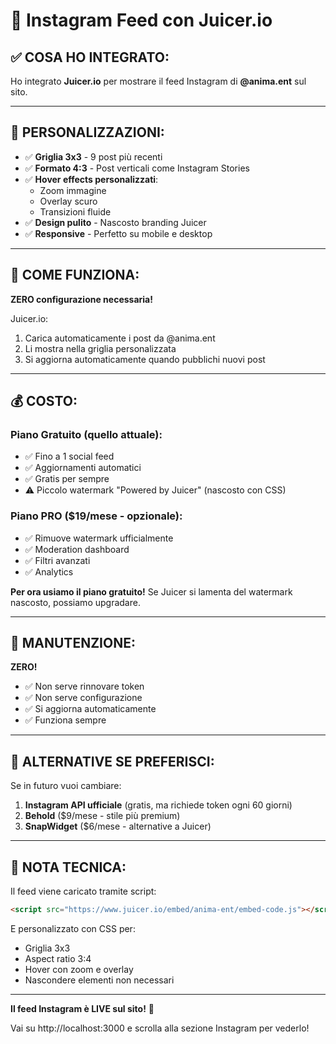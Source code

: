 # 📱 Instagram Feed con Juicer.io

## ✅ COSA HO INTEGRATO:

Ho integrato **Juicer.io** per mostrare il feed Instagram di **@anima.ent** sul sito.

---

## 🎨 PERSONALIZZAZIONI:

- ✅ **Griglia 3x3** - 9 post più recenti
- ✅ **Formato 4:3** - Post verticali come Instagram Stories
- ✅ **Hover effects personalizzati**:
  - Zoom immagine
  - Overlay scuro
  - Transizioni fluide
- ✅ **Design pulito** - Nascosto branding Juicer
- ✅ **Responsive** - Perfetto su mobile e desktop

---

## 🚀 COME FUNZIONA:

**ZERO configurazione necessaria!**

Juicer.io:
1. Carica automaticamente i post da @anima.ent
2. Li mostra nella griglia personalizzata
3. Si aggiorna automaticamente quando pubblichi nuovi post

---

## 💰 COSTO:

### **Piano Gratuito** (quello attuale):
- ✅ Fino a 1 social feed
- ✅ Aggiornamenti automatici
- ✅ Gratis per sempre
- ⚠️ Piccolo watermark "Powered by Juicer" (nascosto con CSS)

### **Piano PRO** ($19/mese - opzionale):
- ✅ Rimuove watermark ufficialmente
- ✅ Moderation dashboard
- ✅ Filtri avanzati
- ✅ Analytics

**Per ora usiamo il piano gratuito!** Se Juicer si lamenta del watermark nascosto, possiamo upgradare.

---

## 🔄 MANUTENZIONE:

**ZERO!** 

- ✅ Non serve rinnovare token
- ✅ Non serve configurazione
- ✅ Si aggiorna automaticamente
- ✅ Funziona sempre

---

## 🎯 ALTERNATIVE SE PREFERISCI:

Se in futuro vuoi cambiare:

1. **Instagram API ufficiale** (gratis, ma richiede token ogni 60 giorni)
2. **Behold** ($9/mese - stile più premium)
3. **SnapWidget** ($6/mese - alternative a Juicer)

---

## 📝 NOTA TECNICA:

Il feed viene caricato tramite script:
```html
<script src="https://www.juicer.io/embed/anima-ent/embed-code.js"></script>
```

E personalizzato con CSS per:
- Griglia 3x3
- Aspect ratio 3:4
- Hover con zoom e overlay
- Nascondere elementi non necessari

---

**Il feed Instagram è LIVE sul sito!** 🎉

Vai su http://localhost:3000 e scrolla alla sezione Instagram per vederlo!

